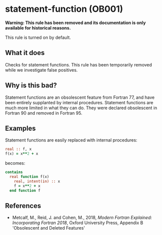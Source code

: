 # statement-function (OB001)
**Warning: This rule has been removed and its documentation is only available for historical reasons.**

This rule is turned on by default.

## What it does
Checks for statement functions. This rule has been temporarily removed
while we investigate false positives.

## Why is this bad?
Statement functions are an obsolescent feature from Fortran 77,
and have been entirely supplanted by internal
procedures. Statement functions are much more limited in what they
can do. They were declared obsolescent in Fortran 90 and removed
in Fortran 95.

## Examples
Statement functions are easily replaced with internal procedures:

```f90
real :: f, x
f(x) = x**2 + x
```
becomes:

```f90
contains
  real function f(x)
    real, intent(in) :: x
    f = x**2 + x
  end function f
```

## References
- Metcalf, M., Reid, J. and Cohen, M., 2018, _Modern Fortran Explained:
  Incorporating Fortran 2018_, Oxford University Press, Appendix B
  'Obsolescent and Deleted Features'
